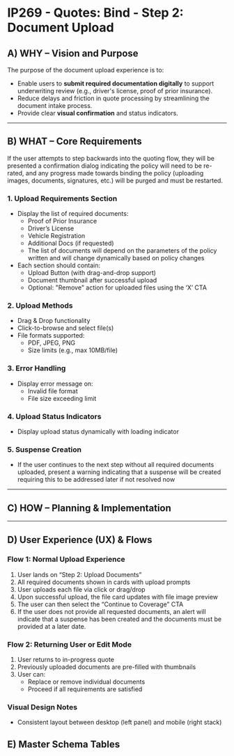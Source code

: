 # IP269 - Quotes: Bind - Step 2: Document Upload

## **A) WHY – Vision and Purpose**

The purpose of the document upload experience is to:

- Enable users to **submit required documentation digitally** to support underwriting review (e.g., driver's license, proof of prior insurance).
- Reduce delays and friction in quote processing by streamlining the document intake process.
- Provide clear **visual confirmation** and status indicators.

---

## **B) WHAT – Core Requirements**

If the user attempts to step backwards into the quoting flow, they will be presented a confirmation dialog indicating the policy will need to be re-rated, and any progress made towards binding the policy (uploading images, documents, signatures, etc.) will be purged and must be restarted.

### **1. Upload Requirements Section**

- Display the list of required documents:
    - Proof of Prior Insurance
    - Driver’s License
    - Vehicle Registration
    - Additional Docs (if requested)
    - The list of documents will depend on the parameters of the policy written and will change dynamically based on policy changes
- Each section should contain:
    - Upload Button (with drag-and-drop support)
    - Document thumbnail after successful upload
    - Optional: "Remove" action for uploaded files using the ‘X’ CTA

### **2. Upload Methods**

- Drag & Drop functionality
- Click-to-browse and select file(s)
- File formats supported:
    - PDF, JPEG, PNG
    - Size limits (e.g., max 10MB/file)

### **3. Error Handling**

- Display error message on:
    - Invalid file format
    - File size exceeding limit

### **4. Upload Status Indicators**

- Display upload status dynamically with loading indicator

### **5. Suspense Creation**

- If the user continues to the next step without all required documents uploaded, present a warning indicating that a suspense will be created requiring this to be addressed later if not resolved now

---

## **C) HOW – Planning & Implementation**

---

## **D) User Experience (UX) & Flows**

### **Flow 1: Normal Upload Experience**

1. User lands on “Step 2: Upload Documents”
2. All required documents shown in cards with upload prompts
3. User uploads each file via click or drag/drop
4. Upon successful upload, the file card updates with file image preview
5. The user can then select the “Continue to Coverage” CTA
6. If the user does not provide all requested documents, an alert will indicate that a suspense has been created and the documents must be provided at a later date.

### **Flow 2: Returning User or Edit Mode**

1. User returns to in-progress quote
2. Previously uploaded documents are pre-filled with thumbnails
3. User can:
    - Replace or remove individual documents
    - Proceed if all requirements are satisfied

### **Visual Design Notes**

- Consistent layout between desktop (left panel) and mobile (right stack)

## **E) Master Schema Tables**